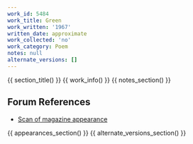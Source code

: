 ```yaml
---
work_id: 5484
work_title: Green
work_written: '1967'
written_date: approximate
work_collected: 'no'
work_category: Poem
notes: null
alternate_versions: []
---
```


{{ section_title() }}
{{ work_info() }}
{{ notes_section() }}
## Forum References
- [Scan of magazine appearance](https://bukowskiforum.com/threads/down-here-vol-1-no-2-1967-down-to-2-bottles-of-beer-and-smoking-old-cigar-stubs-green.12151/)

{{ appearances_section() }}
{{ alternate_versions_section() }}
